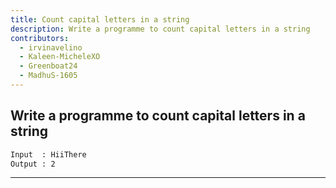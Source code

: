 ```yaml
---
title: Count capital letters in a string
description: Write a programme to count capital letters in a string
contributors:
  - irvinavelino
  - Kaleen-MicheleXO
  - Greenboat24
  - MadhuS-1605
---
```


## Write a programme to count capital letters in a string

```txt
Input  : HiiThere
Output : 2
```

---
